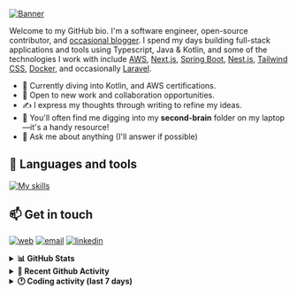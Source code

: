 [![Banner](https://raw.githubusercontent.com/wilfriedago/wilfriedago/main/assets/1.png)][website]

Welcome to my GitHub bio. I'm a software engineer, open-source contributor, and [occasional blogger][blog]. I spend my days building full-stack applications and tools using Typescript, Java & Kotlin, and some of the technologies I work with include [AWS](https://aws.amazon.com/fr/), [Next.js](https://nextjs.org/), [Spring Boot](https://spring.io/projects/spring-boot), [Nest.js](https://nestjs.com/), [Tailwind CSS](https://github.com/tailwindlabs/tailwindcss), [Docker](https://www.docker.com/), and occasionally [Laravel](https://laravel.com/).

- 🔭 Currently diving into Kotlin, and AWS certifications.
- 👯 Open to new work and collaboration opportunities.
- ✍️ I express my thoughts through writing to refine my ideas.
- 🧠 You'll often find me digging into my **second-brain** folder on my laptop—it's a handy resource!
- 💬 Ask me about anything (I'll answer if possible)

## 🎨 Languages and tools

[![My skills](https://skillicons.dev/icons?i=typescript,js,nodejs,nest,java,kotlin,spring,python,fastapi,django,aws,docker,vscode,idea,tailwind&perline=15)](https://wilfriedago.dev/about#skills)

## 📫 Get in touch
[![web](https://img.shields.io/badge/WEBSITE-12100E?logo=google-earth&color=282A36)][website]
[![email](https://img.shields.io/badge/MAIL-12100E?logo=mailgun&color=282A36)][mail]
[![linkedin](https://img.shields.io/badge/LINKEDIN-12100E?logo=linkedin&color=282A36)][linkedin]


<details>
  <summary><b>📊 GitHub Stats</b></summary>
	<br/>
	<p align="left">
		<img width="49.5%" src="https://github-readme-stats.vercel.app/api?username=wilfriedago&show_icons=true&count_private=true&title_color=10b981&icon_color=10b981&theme=react&hide_border=true" />
		<img width="49.5%" src="https://streak-stats.demolab.com/?user=wilfriedago&hide_border=true&theme=react&ring=10b981&fire=fff&currStreakNum=fff&sideLabels=10b981&currStreakLabel=10b981&sideNums=fff" />
	</p>
</details>

<details>
  <summary><b>📅 Recent Github Activity</b></summary>
	<br>

<!--RECENT_ACTIVITY:last_update-->
Last Updated: Sunday, March 23rd, 2025, 4:17:34 AM
<!--RECENT_ACTIVITY:last_update_end-->

<!--RECENT_ACTIVITY:start-->
1. 🔱 Forked [wilfriedago/outline](https://github.com/wilfriedago/outline) from [outline/outline](https://github.com/outline/outline)<br>
2. ⭐ Starred [outline/outline](https://github.com/outline/outline)<br>
3. ⬆️ Pushed 9 commit(s) to [wilfriedago/spring-boot-kotlin-template](https://github.com/wilfriedago/spring-boot-kotlin-template)<br>
4. ⭐ Starred [johnbean393/Sidekick](https://github.com/johnbean393/Sidekick)<br>
5. ⭐ Starred [xpipe-io/xpipe](https://github.com/xpipe-io/xpipe)<br>
<!--RECENT_ACTIVITY:end-->
</details>

<details>
  <summary><b>🕐 Coding activity (last 7 days)</b></summary>
	<br>

<!--START_SECTION:waka-->

```python
Total Time: 27 hrs 46 mins

Java              16 hrs 23 mins  ██████████████▓░░░░░░░░░░   58.67 %
TypeScript        2 hrs 24 mins   ██░░░░░░░░░░░░░░░░░░░░░░░   08.59 %
XML               1 hr 31 mins    █▒░░░░░░░░░░░░░░░░░░░░░░░   05.46 %
Dart              1 hr 18 mins    █▒░░░░░░░░░░░░░░░░░░░░░░░   04.71 %
Groovy            30 mins         ▒░░░░░░░░░░░░░░░░░░░░░░░░   01.84 %
JavaScript        21 mins         ▒░░░░░░░░░░░░░░░░░░░░░░░░   01.30 %
Python            12 mins         ▒░░░░░░░░░░░░░░░░░░░░░░░░   00.77 %
```

<!--END_SECTION:waka-->
</details>

[website]: https://wilfriedago.dev
[linkedin]: https://linkedin.com/in/wilfriedago
[blog]: https://wilfriedago.dev/blog
[mail]: mailto:me@wilfriedago.dev
